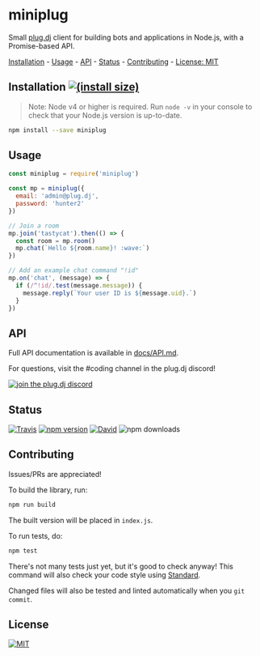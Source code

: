 # miniplug

Small [plug.dj][] client for building bots and applications in Node.js, with a Promise-based API.

[Installation](#installation) -
[Usage](#usage) -
[API][docs/API.md] -
[Status](#status) -
[Contributing](#contributing) -
[License: MIT](#license)

## Installation [![(install size)](https://packagephobia.now.sh/badge?p=miniplug)](https://packagephobia.now.sh/result?p=miniplug)

> Note: Node v4 or higher is required.
> Run `node -v` in your console to check that your Node.js version is up-to-date.

```sh
npm install --save miniplug
```

## Usage

```js
const miniplug = require('miniplug')

const mp = miniplug({
  email: 'admin@plug.dj',
  password: 'hunter2'
})

// Join a room
mp.join('tastycat').then(() => {
  const room = mp.room()
  mp.chat(`Hello ${room.name}! :wave:`)
})

// Add an example chat command "!id"
mp.on('chat', (message) => {
  if (/^!id/.test(message.message)) {
    message.reply(`Your user ID is ${message.uid}.`)
  }
})
```

## API

Full API documentation is available in [docs/API.md][].

For questions, visit the #coding channel in the plug.dj discord!

[![join the plug.dj discord](https://img.shields.io/badge/plug.dj-%23coding-7289DA.svg)](https://discord.gg/plugdj)

## Status

<!-- npm search uses badge count as a search metric for some godforsaken reason -->
[![Travis](https://img.shields.io/travis/miniplug/miniplug.svg)](https://travis-ci.org/miniplug/miniplug)
[![npm version](https://img.shields.io/npm/v/miniplug.svg)](https://npmjs.com/package/miniplug)
[![David](https://img.shields.io/david/miniplug/miniplug.svg)](https://david-dm.org/miniplug/miniplug)
![npm downloads](https://img.shields.io/npm/dt/miniplug.svg)

## Contributing

Issues/PRs are appreciated!

To build the library, run:

```bash
npm run build
```

The built version will be placed in `index.js`.

To run tests, do:

```bash
npm test
```

There's not many tests just yet, but it's good to check anyway!
This command will also check your code style using [Standard][].

Changed files will also be tested and linted automatically when you `git commit`.

## License

[![MIT](https://img.shields.io/npm/l/miniplug.svg)](./LICENSE)

[plug.dj]: https://plug.dj
[docs/API.md]: ./docs/API.md
[Standard]: https://standardjs.com/
